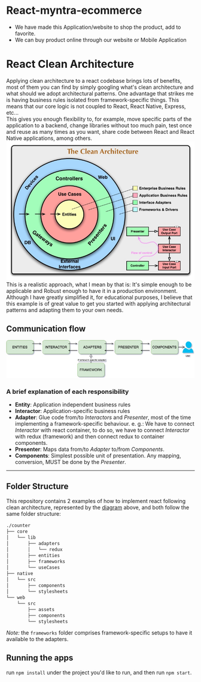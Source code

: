 # React-myntra-ecommerce
- We have made this Application/website to shop the product, add to favorite.
- We can buy product online through our website or Mobile Application

# React Clean Architecture
Applying clean architecture to a react codebase brings lots of benefits, most of them you can find by simply googling what's clean architecture and what should we adopt architectural patterns.
One advantage that strikes me is having business rules isolated from framework-specific things. This means that our core logic is not coupled to React, React Native, Express, etc...  
This gives you enough flexibility to, for example, move specific parts of the application to a backend, change libraries without too much pain, test once and reuse as many times as you want, share code between React and React Native applications, among others.
![high-level-diagram](https://github.com/RxMobile-Dummy/react-myntra/blob/architecture_setup/docs/images/high-level-diagram.jpg)  
This is a realistic approach, what I mean by that is: It's simple enough to be applicable and Robust enough to have it in a production environment.
Although I have greatly simplified it, for educational purposes, I believe that this example is of great value to get you started with applying architectural patterns and adapting them to your own needs.    

## Communication flow
![communication-flow-diagram](https://github.com/RxMobile-Dummy/react-myntra/blob/architecture_setup/docs/images/communication-flow.jpg)  

### A brief explanation of each responsibility
- **Entity**: Application independent business rules
- **Interactor**: Application-specific business rules
- **Adapter**: Glue code from/to *Interactors* and *Presenter*, most of the time implementing a framework-specific behaviour.
  e. g.: We have to connect *Interactor* with react container, to do so, we have to connect *Interactor* with redux (framework) and then connect redux to container components.
- **Presenter**: Maps data from/to *Adapter* to/from *Components*.
- **Components**: Simplest possible unit of presentation. Any mapping, conversion, MUST be done by the *Presenter*.
---  

## Folder Structure
This repository contains 2 examples of how to implement react following clean architecture, represented by the [diagram](#philosophy) above, and both follow the same folder structure:
```
./counter
├── core
│   └── lib
│       ├── adapters
│       │   └── redux
│       ├── entities
│       ├── frameworks
│       └── useCases
├── native
│   └── src
│       ├── components
│       └── stylesheets
└── web
    └── src
        ├── assets
        ├── components
        └── stylesheets
```
*Note:* the `frameworks` folder comprises framework-specific setups to have it available to the adapters.  

## Running the apps
run `npm install` under the project you'd like to run, and then run `npm start`.